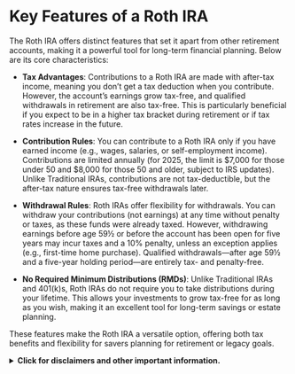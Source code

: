 # Key Features of a Roth IRA

The Roth IRA offers distinct features that set it apart from other retirement accounts, making it a powerful tool for long-term financial planning. Below are its core characteristics:

- **Tax Advantages**: Contributions to a Roth IRA are made with after-tax income, meaning you don’t get a tax deduction when you contribute. However, the account’s earnings grow tax-free, and qualified withdrawals in retirement are also tax-free. This is particularly beneficial if you expect to be in a higher tax bracket during retirement or if tax rates increase in the future.

- **Contribution Rules**: You can contribute to a Roth IRA only if you have earned income (e.g., wages, salaries, or self-employment income). Contributions are limited annually (for 2025, the limit is $7,000 for those under 50 and $8,000 for those 50 and older, subject to IRS updates). Unlike Traditional IRAs, contributions are not tax-deductible, but the after-tax nature ensures tax-free withdrawals later.

- **Withdrawal Rules**: Roth IRAs offer flexibility for withdrawals. You can withdraw your contributions (not earnings) at any time without penalty or taxes, as these funds were already taxed. However, withdrawing earnings before age 59½ or before the account has been open for five years may incur taxes and a 10% penalty, unless an exception applies (e.g., first-time home purchase). Qualified withdrawals—after age 59½ and a five-year holding period—are entirely tax- and penalty-free.

- **No Required Minimum Distributions (RMDs)**: Unlike Traditional IRAs and 401(k)s, Roth IRAs do not require you to take distributions during your lifetime. This allows your investments to grow tax-free for as long as you wish, making it an excellent tool for long-term savings or estate planning.

These features make the Roth IRA a versatile option, offering both tax benefits and flexibility for savers planning for retirement or legacy goals.

<details><summary><b>Click for disclaimers and other important information.</b></summary>

<i>This content was sourced with help from xAI’s Grok AI. This information is for educational purposes and users should consult a financial advisor or the IRS for the most current rules.</i>

</details>

